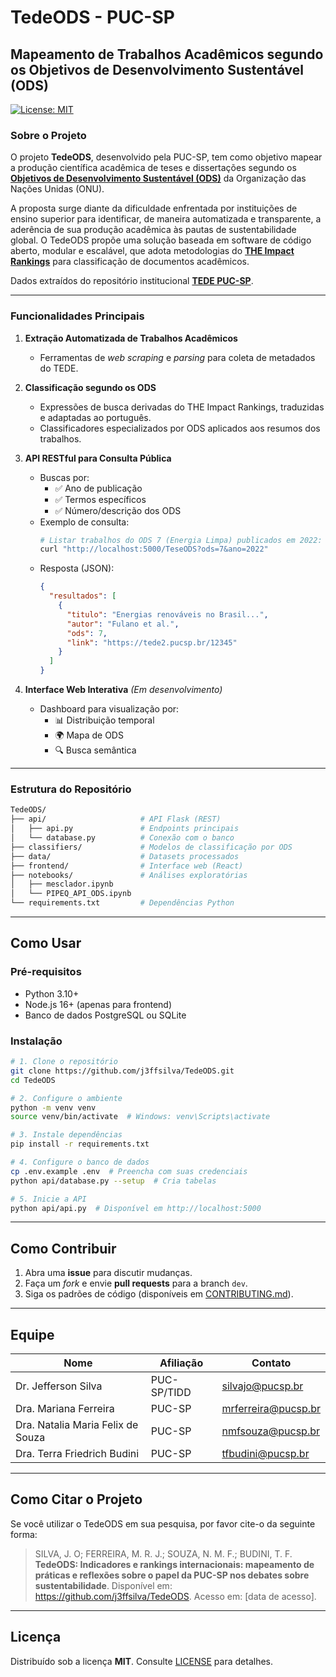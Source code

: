 # TedeODS - PUC-SP

## Mapeamento de Trabalhos Acadêmicos segundo os Objetivos de Desenvolvimento Sustentável (ODS)

[![License: MIT](https://img.shields.io/badge/License-MIT-green.svg)](https://opensource.org/licenses/MIT)

### Sobre o Projeto

O projeto **TedeODS**, desenvolvido pela PUC-SP, tem como objetivo mapear a produção científica acadêmica de teses e dissertações segundo os **[Objetivos de Desenvolvimento Sustentável (ODS)](https://brasil.un.org/pt-br/sdgs)** da Organização das Nações Unidas (ONU).

A proposta surge diante da dificuldade enfrentada por instituições de ensino superior para identificar, de maneira automatizada e transparente, a aderência de sua produção acadêmica às pautas de sustentabilidade global. O TedeODS propõe uma solução baseada em software de código aberto, modular e escalável, que adota metodologias do **[THE Impact Rankings](https://www.timeshighereducation.com/impactrankings)** para classificação de documentos acadêmicos.

Dados extraídos do repositório institucional **[TEDE PUC-SP](https://tede2.pucsp.br/)**.

---

### Funcionalidades Principais

1. **Extração Automatizada de Trabalhos Acadêmicos**  
   - Ferramentas de *web scraping* e *parsing* para coleta de metadados do TEDE.

2. **Classificação segundo os ODS**  
   - Expressões de busca derivadas do THE Impact Rankings, traduzidas e adaptadas ao português.  
   - Classificadores especializados por ODS aplicados aos resumos dos trabalhos.

3. **API RESTful para Consulta Pública**  
   - Buscas por:  
     - ✅ Ano de publicação  
     - ✅ Termos específicos  
     - ✅ Número/descrição dos ODS  
   - Exemplo de consulta:  
     ```bash
     # Listar trabalhos do ODS 7 (Energia Limpa) publicados em 2022:
     curl "http://localhost:5000/TeseODS?ods=7&ano=2022"
     ```
   - Resposta (JSON):  
     ```json
     {
       "resultados": [
         {
           "titulo": "Energias renováveis no Brasil...",
           "autor": "Fulano et al.",
           "ods": 7,
           "link": "https://tede2.pucsp.br/12345"
         }
       ]
     }
     ```

4. **Interface Web Interativa** *(Em desenvolvimento)*  
   - Dashboard para visualização por:  
     - 📊 Distribuição temporal  
     - 🌍 Mapa de ODS  
     - 🔍 Busca semântica  

---

### Estrutura do Repositório

```bash
TedeODS/
├── api/                     # API Flask (REST)
│   ├── api.py               # Endpoints principais
│   └── database.py          # Conexão com o banco
├── classifiers/             # Modelos de classificação por ODS
├── data/                    # Datasets processados
├── frontend/                # Interface web (React)
├── notebooks/               # Análises exploratórias
│   ├── mesclador.ipynb      
│   └── PIPEQ_API_ODS.ipynb  
└── requirements.txt         # Dependências Python
```

---

## Como Usar

### Pré-requisitos
- Python 3.10+  
- Node.js 16+ (apenas para frontend)  
- Banco de dados PostgreSQL ou SQLite  

### Instalação
```bash
# 1. Clone o repositório
git clone https://github.com/j3ffsilva/TedeODS.git
cd TedeODS

# 2. Configure o ambiente
python -m venv venv
source venv/bin/activate  # Windows: venv\Scripts\activate

# 3. Instale dependências
pip install -r requirements.txt

# 4. Configure o banco de dados
cp .env.example .env  # Preencha com suas credenciais
python api/database.py --setup  # Cria tabelas

# 5. Inicie a API
python api/api.py  # Disponível em http://localhost:5000
```

---

## Como Contribuir
1. Abra uma **issue** para discutir mudanças.  
2. Faça um *fork* e envie **pull requests** para a branch `dev`.  
3. Siga os padrões de código (disponíveis em [CONTRIBUTING.md](CONTRIBUTING.md)).  

---

## Equipe
| Nome | Afiliação | Contato |
|------|-----------|---------|
| Dr. Jefferson Silva | PUC-SP/TIDD | [silvajo@pucsp.br](mailto:silvajo@pucsp.br) |
| Dra. Mariana Ferreira | PUC-SP | [mrferreira@pucsp.br](mailto:mrferreira@pucsp.br) |
| Dra. Natalia Maria Felix de Souza | PUC-SP | [nmfsouza@pucsp.br](mailto:nmfsouza@pucsp.br) |
| Dra. Terra Friedrich Budini | PUC-SP | [tfbudini@pucsp.br](mailto:tfbudini@pucsp.br) |

---

## Como Citar o Projeto

Se você utilizar o TedeODS em sua pesquisa, por favor cite-o da seguinte forma:

> SILVA, J. O; FERREIRA, M. R. J.; SOUZA, N. M. F.; BUDINI, T. F. **TedeODS: Indicadores e rankings internacionais: mapeamento de práticas e reflexões sobre o papel da PUC-SP nos debates sobre sustentabilidade**. Disponível em: <https://github.com/j3ffsilva/TedeODS>. Acesso em: [data de acesso].

---

## Licença
Distribuído sob a licença **MIT**. Consulte [LICENSE](LICENSE) para detalhes.
